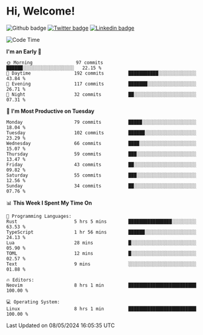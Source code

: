   # Hi, Welcome!
  ![Github badge](https://img.shields.io/github/followers/kraken-afk.svg?style=social&label=Follow&maxAge=2592000)
  [![Twitter badge](https://img.shields.io/badge/-Twitter-00acee?style=flat-square&logo=Twitter&logoColor=white)](https://twitter.com/trshppl)
  [![Linkedin badge](https://img.shields.io/badge/LinkedIn-0077B5?style=flat-square&logo=linkedin&logoColor=white)](https://www.linkedin.com/in/noveanrer)
<!--START_SECTION:waka-->
![Code Time](http://img.shields.io/badge/Code%20Time-183%20hrs%207%20mins-blue)

**I'm an Early 🐤** 

```text
🌞 Morning                97 commits          ██████░░░░░░░░░░░░░░░░░░░   22.15 % 
🌆 Daytime                192 commits         ███████████░░░░░░░░░░░░░░   43.84 % 
🌃 Evening                117 commits         ███████░░░░░░░░░░░░░░░░░░   26.71 % 
🌙 Night                  32 commits          ██░░░░░░░░░░░░░░░░░░░░░░░   07.31 % 
```
📅 **I'm Most Productive on Tuesday** 

```text
Monday                   79 commits          █████░░░░░░░░░░░░░░░░░░░░   18.04 % 
Tuesday                  102 commits         ██████░░░░░░░░░░░░░░░░░░░   23.29 % 
Wednesday                66 commits          ████░░░░░░░░░░░░░░░░░░░░░   15.07 % 
Thursday                 59 commits          ███░░░░░░░░░░░░░░░░░░░░░░   13.47 % 
Friday                   43 commits          ██░░░░░░░░░░░░░░░░░░░░░░░   09.82 % 
Saturday                 55 commits          ███░░░░░░░░░░░░░░░░░░░░░░   12.56 % 
Sunday                   34 commits          ██░░░░░░░░░░░░░░░░░░░░░░░   07.76 % 
```


📊 **This Week I Spent My Time On** 

```text
💬 Programming Languages: 
Rust                     5 hrs 5 mins        ████████████████░░░░░░░░░   63.53 % 
TypeScript               1 hr 56 mins        ██████░░░░░░░░░░░░░░░░░░░   24.13 % 
Lua                      28 mins             █░░░░░░░░░░░░░░░░░░░░░░░░   05.90 % 
TOML                     12 mins             █░░░░░░░░░░░░░░░░░░░░░░░░   02.57 % 
Text                     9 mins              ░░░░░░░░░░░░░░░░░░░░░░░░░   01.88 % 

🔥 Editors: 
Neovim                   8 hrs 1 min         █████████████████████████   100.00 % 

💻 Operating System: 
Linux                    8 hrs 1 min         █████████████████████████   100.00 % 
```


 Last Updated on 08/05/2024 16:05:35 UTC
<!--END_SECTION:waka-->
